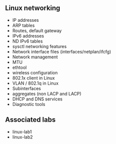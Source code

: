## Linux networking
- IP addresses
- ARP tables
- Routes, default gateway
- IPv6 addresses
- ND IPv6 tables
- sysctl networking features
- Network interface files (interfaces/netplan/ifcfg)
- Network management 
- MTU
- ethtool
- wireless configuration
- 802.1x client in Linux
- VLAN / 802.1q in Linux
- Subinterfaces
- aggregates (non LACP and LACP)
- DHCP and DNS services
- Diagnostic tools

## Associated labs
- linux-lab1
- linux-lab2
